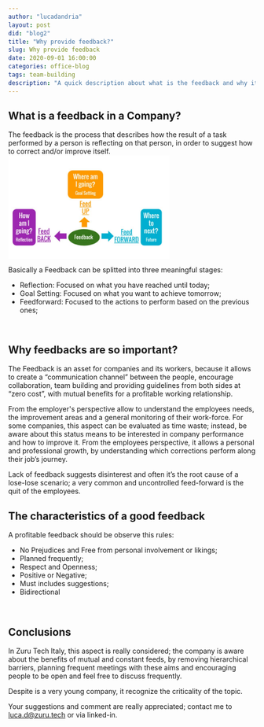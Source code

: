 ```yaml
---
author: "lucadandria"
layout: post
did: "blog2"
title: "Why provide feedback?"
slug: Why provide feedback
date: 2020-09-01 16:00:00
categories: office-blog
tags: team-building
description: "A quick description about what is the feedback and why it's so important"
---
```


## What is a feedback in a Company?<br> 
The feedback is the process that describes how the result of a task performed by a person is reflecting on that person, in order to suggest how to correct and/or improve itself.
 <br> 
<a href="/images/Capture.JPG"><img class="blog-image" style="width: 65%" src="/images/Capture.JPG" align="center"> </a>
<br> 

Basically a Feedback can be splitted into three meaningful stages:

- Reflection: Focused on what you have reached until today; 
- Goal Setting: Focused on what you want to achieve tomorrow;
- Feedforward: Focused to the actions to perform based on the previous ones;
<br> 

## Why feedbacks are so important?<br> 
The Feedback is an asset for companies and its workers, because it allows to create a “communication channel” between the people, encourage collaboration, team building and providing guidelines from both sides at “zero cost”, with mutual benefits for a profitable working relationship.

From the employer's perspective allow to understand the employees needs, the improvement areas and a general monitoring of their work-force. 
For some companies, this aspect can be evaluated as time waste; instead, be aware about this status means to be interested in company performance and how to improve it.
From the employees perspective, it allows a personal and professional growth, by understanding which corrections perform along their job’s journey.

Lack of feedback suggests disinterest and often it’s the root cause of a lose-lose scenario; a very common and uncontrolled feed-forward is the quit of the employees. 

## The characteristics of a good feedback<br> 

A profitable feedback should be observe this rules: <br> 
- No Prejudices and Free from personal involvement or likings; <br> 
- Planned frequently; <br> 
- Respect and Openness; <br> 
- Positive or Negative; <br> 
- Must includes suggestions; <br> 
- Bidirectional <br> 
<br> 

## Conclusions

In Zuru Tech Italy, this aspect is really considered; the company is aware about the benefits of mutual and constant feeds, by removing hierarchical barriers, planning frequent meetings with these aims and encouraging people to be open and feel free to discuss frequently.

Despite is a very young company, it recognize the criticality of the topic.

Your suggestions and comment are really appreciated; contact me to luca.d@zuru.tech or via linked-in.

